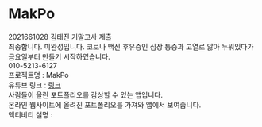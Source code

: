 # MakPo
2021661028 김태진 기말고사 제출
<br>
죄송합니다. 미완성입니다.
코로나 백신 후유증인 심장 통증과 고열로 앓아 누워있다가 금요일부터 만들기 시작하였습니다.
<br>
010-5213-6127
<br>
프로젝트명 : MakPo
<br>
유튜브 링크 : [링크](https://github.com/happystar00/MakPo)
<br>
사람들이 올린 포트폴리오를 감상할 수 있는 앱입니다.
<br>
온라인 웹사이트에 올려진 포트폴리오를 가져와 앱에서 보여줍니다.
<br>
액티비티 설명 :


